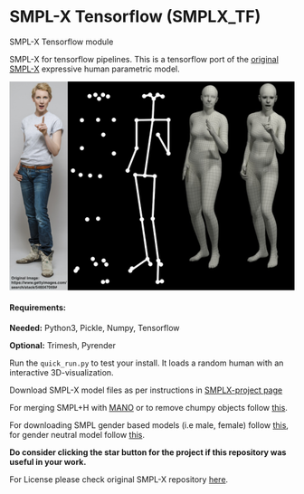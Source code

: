 # SMPL-X Tensorflow (SMPLX_TF)

SMPL-X Tensorflow module

SMPL-X for tensorflow pipelines. This is a tensorflow port of the [original SMPL-X](https://github.com/vchoutas/smplx) expressive human parametric model. 

![teaser](teaser_fig.png)

#### **Requirements:**

**Needed:**
Python3,
Pickle,
Numpy,
Tensorflow

**Optional:**
Trimesh,
Pyrender

Run the `quick_run.py` to test your install. It loads a random human with an interactive 3D-visualization.

Download SMPL-X model files as per instructions in [SMPLX-project page](https://smpl-x.is.tue.mpg.de/)

For merging SMPL+H with [MANO](https://mano.is.tue.mpg.de/) or to remove chumpy objects follow [this](https://github.com/vchoutas/smplx/tree/master/tools).

For downloading SMPL gender based models (i.e male, female) follow [this](https://smpl.is.tue.mpg.de/), for gender neutral model follow [this](http://smplify.is.tue.mpg.de/).

**Do consider clicking the star button for the project if this repository was useful in your work.**

For License please check original SMPL-X repository [here](https://github.com/vchoutas/smplx).